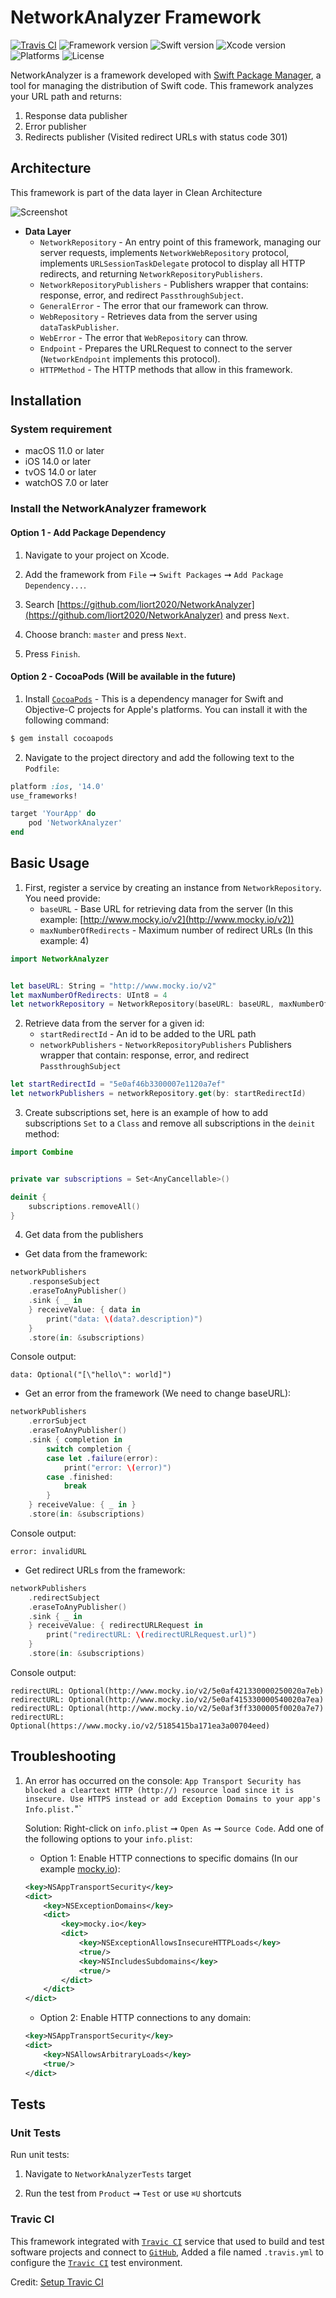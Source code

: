 # NetworkAnalyzer Framework
[![Travis CI](https://app.travis-ci.com/liort2020/NetworkAnalyzer.svg?branch=master)](https://app.travis-ci.com/github/liort2020/NetworkAnalyzer)
![Framework version](https://img.shields.io/badge/framework%20version-v1.0.0-blue)
![Swift version](https://img.shields.io/badge/Swift-%205.4-orange)
![Xcode version](https://img.shields.io/badge/Xcode-%2012.5-yellow)
![Platforms](https://img.shields.io/badge/platforms-macOS%20%7C%20iOS%20%7C%20tvOS%20%7C%20watchOS%20-lightgrey.svg)
![License](https://img.shields.io/badge/license-MIT-%23373737)

NetworkAnalyzer is a framework developed with [Swift Package Manager](https://swift.org/package-manager/), a tool for managing the distribution of Swift code.
This framework analyzes your URL path and returns:
1. Response data publisher
2. Error publisher
3. Redirects publisher (Visited redirect URLs with status code 301)


## Architecture
This framework is part of the data layer in Clean Architecture

![Screenshot](NetworkAnalyzerFrameworkArchitecture.png)

- **Data Layer**
  - `NetworkRepository` - An entry point of this framework, managing our server requests, implements `NetworkWebRepository` protocol, implements `URLSessionTaskDelegate` protocol to display all HTTP redirects, and returning `NetworkRepositoryPublishers`.
  - `NetworkRepositoryPublishers` - Publishers wrapper that contains: response, error, and redirect `PassthroughSubject`.
  - `GeneralError` - The error that our framework can throw.
  - `WebRepository` - Retrieves data from the server using `dataTaskPublisher`.
  - `WebError` - The error that `WebRepository` can throw.
  - `Endpoint` - Prepares the URLRequest to connect to the server (`NetworkEndpoint` implements this protocol).
  - `HTTPMethod` - The HTTP methods that allow in this framework.


## Installation
### System requirement
- macOS 11.0 or later
- iOS 14.0 or later
- tvOS 14.0 or later
- watchOS 7.0 or later

### Install the NetworkAnalyzer framework
#### Option 1 - Add Package Dependency
1. Navigate to your project on Xcode.

2. Add the framework from `File` ➞ `Swift Packages` ➞ `Add Package Dependency...`.

3. Search [https://github.com/liort2020/NetworkAnalyzer](https://github.com/liort2020/NetworkAnalyzer) and press `Next`.

4. Choose branch: `master` and press `Next`.

5. Press `Finish`.

#### Option 2 - CocoaPods (Will be available in the future)
1. Install [`CocoaPods`](https://cocoapods.org) - This is a dependency manager for Swift and Objective-C projects for Apple's platforms. 
You can install it with the following command:

```bash
$ gem install cocoapods
```

2. Navigate to the project directory and add the following text to the `Podfile`:

```ruby
platform :ios, '14.0'
use_frameworks!

target 'YourApp' do
    pod 'NetworkAnalyzer'
end
```


## Basic Usage

1. First, register a service by creating an instance from `NetworkRepository`.
    You need provide:
    - `baseURL` - Base URL for retrieving data from the server (In this example: [http://www.mocky.io/v2](http://www.mocky.io/v2))
    - `maxNumberOfRedirects` - Maximum number of redirect URLs (In this example: 4)

```swift
import NetworkAnalyzer


let baseURL: String = "http://www.mocky.io/v2"
let maxNumberOfRedirects: UInt8 = 4
let networkRepository = NetworkRepository(baseURL: baseURL, maxNumberOfRedirects: maxNumberOfRedirects)
```


2. Retrieve data from the server for a given id:
    - `startRedirectId` - An id to be added to the URL path
    - `networkPublishers` - `NetworkRepositoryPublishers` Publishers wrapper that contain: response, error, and redirect `PassthroughSubject`

```swift
let startRedirectId = "5e0af46b3300007e1120a7ef"
let networkPublishers = networkRepository.get(by: startRedirectId)
```


3. Create subscriptions set,
    here is an example of how to add subscriptions `Set` to a `Class` and remove all subscriptions in the `deinit` method:
```swift
import Combine


private var subscriptions = Set<AnyCancellable>()

deinit {
    subscriptions.removeAll()
}
```


4. Get data from the publishers


* Get data from the framework:
```swift
networkPublishers
    .responseSubject
    .eraseToAnyPublisher()
    .sink { _ in
    } receiveValue: { data in
        print("data: \(data?.description)")
    }
    .store(in: &subscriptions)
```

Console output:
```
data: Optional("[\"hello\": world]")
```


* Get an error from the framework (We need to change baseURL):
```swift
networkPublishers
    .errorSubject
    .eraseToAnyPublisher()
    .sink { completion in
        switch completion {
        case let .failure(error):
            print("error: \(error)")
        case .finished:
            break
        }
    } receiveValue: { _ in }
    .store(in: &subscriptions)
```

Console output:
```
error: invalidURL
```


* Get redirect URLs from the framework:
```swift
networkPublishers
    .redirectSubject
    .eraseToAnyPublisher()
    .sink { _ in
    } receiveValue: { redirectURLRequest in
        print("redirectURL: \(redirectURLRequest.url)")
    }
    .store(in: &subscriptions)
```

Console output:
```
redirectURL: Optional(http://www.mocky.io/v2/5e0af421330000250020a7eb)
redirectURL: Optional(http://www.mocky.io/v2/5e0af415330000540020a7ea)
redirectURL: Optional(http://www.mocky.io/v2/5e0af3ff3300005f0020a7e7)
redirectURL: Optional(https://www.mocky.io/v2/5185415ba171ea3a00704eed)
```


## Troubleshooting
1. An error has occurred on the console: 
    `App Transport Security has blocked a cleartext HTTP (http://) resource load since it is insecure. Use HTTPS instead or add Exception Domains to your app's Info.plist.`"`

    Solution:
    Right-click on `info.plist` ➞ `Open As`  ➞ `Source Code`.
    Add one of the following options to your `info.plist`:
    
    - Option 1: Enable HTTP connections to specific domains (In our example [mocky.io](mocky.io)):
    ```xml
    <key>NSAppTransportSecurity</key>
    <dict>
        <key>NSExceptionDomains</key>
        <dict>
            <key>mocky.io</key>
            <dict>
                <key>NSExceptionAllowsInsecureHTTPLoads</key>
                <true/>
                <key>NSIncludesSubdomains</key>
                <true/>
            </dict>
        </dict>
    </dict>
    ```
    
    - Option 2: Enable HTTP connections to any domain:
    ```xml
    <key>NSAppTransportSecurity</key>
    <dict>
        <key>NSAllowsArbitraryLoads</key>
        <true/>
    </dict>
    ```


## Tests

### Unit Tests
Run unit tests:
1. Navigate to `NetworkAnalyzerTests` target

2. Run the test from `Product` ➞ `Test` or use `⌘U` shortcuts

### Travic CI
This framework integrated with [`Travic CI`](https://travis-ci.com) service that used to build and test software projects and connect to [`GitHub`](https://github.com),
Added a file named `.travis.yml` to configure the [`Travic CI`](https://travis-ci.com) test environment.

Credit: [Setup Travic CI](https://www.youtube.com/watch?v=XMPOns7VIXI)
